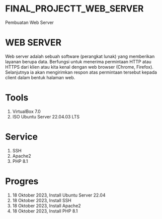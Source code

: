 # FINAL_PROJECTT_WEB_SERVER
Pembuatan Web Server

# WEB SERVER
Web server adalah sebuah software (perangkat lunak) yang memberikan layanan berupa data. Berfungsi untuk menerima permintaan HTTP atau HTTPS dari klien atau kita kenal dengan web browser (Chrome, Firefox). Selanjutnya ia akan mengirimkan respon atas permintaan tersebut kepada client dalam bentuk halaman web.

# Tools
1. VirtualBox 7.0
2. ISO Ubuntu Server 22.04.03 LTS

# Service
1. SSH
2. Apache2
3. PHP 8.1

# Progres
1. 18 Oktober 2023,  Install Ubuntu Server 22.04
2. 18 Oktober 2023,  Install SSH
3. 18 Oktober 2023,  Install Apache2
4. 18 Oktober 2023,  Install PHP 8.1

